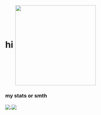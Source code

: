<h1>hi <img align="center" src="https://lh3.googleusercontent.com/ogw/ADGmqu9THGkJTP6vALrs_pDdeyEFspXbyUPPvgZiPCHr=s192-c-mo" height="256px" width="256px"></h1>

<h3> my stats or smth </h3>
<a href="https://github.com/anuraghazra/github-readme-stats">
  <img align="center" src="https://github-readme-stats.vercel.app/api?username=HuggyDaBuggy&count_private=true&show_icons=true&theme=merko">
</a>
<a href="https://github.com/anuraghazra/convoychat">
  <img align="center" src="https://github-readme-stats.vercel.app/api/top-langs/?username=HuggyDaBuggy&layout=compact&theme=merko">
</a>
